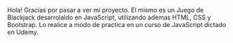 Hola! Gracias por pasar a ver mi proyecto.
El mismo es un Juego de Blackjack desarrolaldo en JavaScript, utilizando ademas HTML, CSS y Bootstrap.
Lo realice a modo de practica en un curso de JavaScript dictado en Udemy.